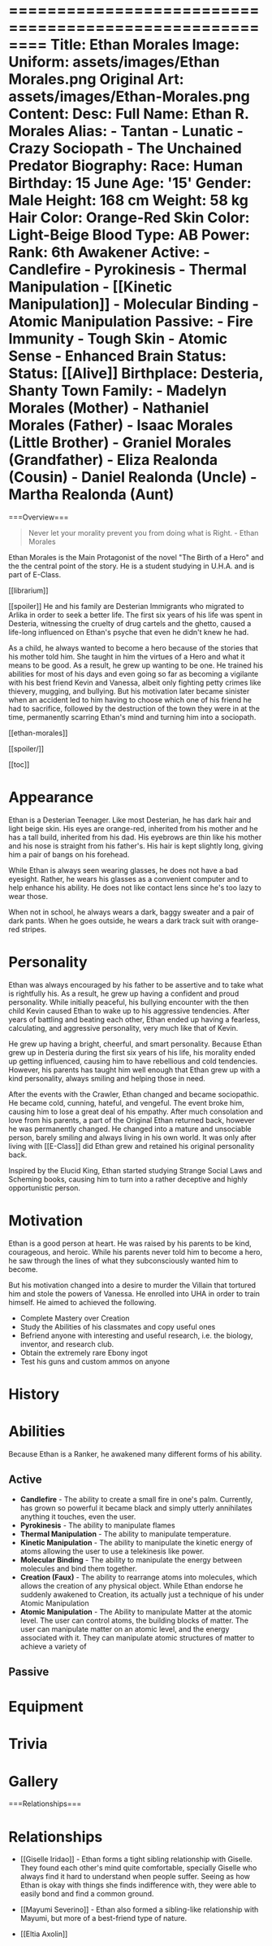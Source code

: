 ========================================================
Title: Ethan Morales
Image:
  Uniform: assets/images/Ethan Morales.png
  Original Art: assets/images/Ethan-Morales.png
Content:
  Desc:
    Full Name: Ethan R. Morales
    Alias:
    - Tantan
    - Lunatic
    - Crazy Sociopath
    - The Unchained Predator
  Biography:
    Race: Human
    Birthday: 15 June
    Age: '15'
    Gender: Male
    Height: 168 cm
    Weight: 58 kg
    Hair Color: Orange-Red
    Skin Color: Light-Beige
    Blood Type: AB
  Power:
    Rank: 6th Awakener
    Active:
    - Candlefire
    - Pyrokinesis
    - Thermal Manipulation
    - [[Kinetic Manipulation]]
    - Molecular Binding
    - Atomic Manipulation
    Passive:
    - Fire Immunity
    - Tough Skin
    - Atomic Sense
    - Enhanced Brain
  Status:
    Status: [[Alive]]
    Birthplace: Desteria, Shanty Town
    Family:
    - Madelyn Morales (Mother)
    - Nathaniel Morales (Father)
    - Isaac Morales (Little Brother)
    - Graniel Morales (Grandfather)
    - Eliza Realonda (Cousin)
    - Daniel Realonda (Uncle)
    - Martha Realonda (Aunt)
========================================================

===Overview===
> Never let your morality prevent you from doing what is Right. - Ethan Morales

Ethan Morales is the Main Protagonist of the novel "The Birth of a Hero" and the the central point of the story. He is a student studying in U.H.A. and is part of E-Class.

[[librarium]]

[[spoiler]]
He and his family are Desterian Immigrants who migrated to Arlika in order to seek a better life. The first six years of his life was spent in Desteria, witnessing the cruelty of drug cartels and the ghetto, caused a life-long influenced on Ethan's psyche that even he didn't knew he had.

As a child, he always wanted to become a hero because of the stories that his mother told him. She taught in him the virtues of a Hero and what it means to be good. As a result, he grew up wanting to be one. He trained his abilities for most of his days and even going so far as becoming a vigilante with his best friend Kevin and Vanessa, albeit only fighting petty crimes like thievery, mugging, and bullying. But his motivation later became sinister when an accident led to him having to choose which one of his friend he had to sacrifice, followed by the destruction of the town they were in at the time, permanently scarring Ethan's mind and turning him into a sociopath.

[[ethan-morales]]

[[spoiler/]]

[[toc]]

# Appearance
Ethan is a Desterian Teenager. Like most Desterian, he has dark hair and light beige skin. His eyes are orange-red, inherited from his mother and he has a tall build, inherited from his dad. His eyebrows are thin like his mother and his nose is straight from his father's. His hair is kept slightly long, giving him a pair of bangs on his forehead.

While Ethan is always seen wearing glasses, he does not have a bad eyesight. Rather, he wears his glasses as a convenient computer and to help enhance his ability. He does not like contact lens since he's too lazy to wear those.

When not in school, he always wears a dark, baggy sweater and a pair of dark pants. When he goes outside, he wears a dark track suit with orange-red stripes.

# Personality
Ethan was always encouraged by his father to be assertive and to take what is rightfully his. As a result, he grew up having a confident and proud personality. While initially peaceful, his bullying encounter with the then child Kevin caused Ethan to wake up to his aggressive tendencies. After years of battling and beating each other, Ethan ended up having a fearless, calculating, and aggressive personality, very much like that of Kevin.

He grew up having a bright, cheerful, and smart personality. Because Ethan grew up in Desteria during the first six years of his life, his morality ended up getting influenced, causing him to have rebellious and cold tendencies. However, his parents has taught him well enough that Ethan grew up with a kind personality, always smiling and helping those in need.

After the events with the Crawler, Ethan changed and became sociopathic. He became cold, cunning, hateful, and vengeful. The event broke him, causing him to lose a great deal of his empathy. After much consolation and love from his parents, a part of the Original Ethan returned back, however he was permanently changed. He changed into a mature and unsociable person, barely smiling and always living in his own world. It was only after living with [[E-Class]] did Ethan grew and retained his original personality back.

Inspired by the Elucid King, Ethan started studying Strange Social Laws and Scheming books, causing him to turn into a rather deceptive and highly opportunistic person.

# Motivation
Ethan is a good person at heart. He was raised by his parents to be kind, courageous, and heroic. While his parents never told him to become a hero, he saw through the lines of what they subconsciously wanted him to become.

But his motivation changed into a desire to murder the Villain that tortured him and stole the powers of Vanessa. He enrolled into UHA in order to train himself. He aimed to achieved the following.
* Complete Mastery over Creation
* Study the Abilities of his classmates and copy useful ones
* Befriend anyone with interesting and useful research, i.e. the biology, inventor, and research club.
* Obtain the extremely rare Ebony ingot
* Test his guns and custom ammos on anyone 

# History

# Abilities
Because Ethan is a Ranker, he awakened many different forms of his ability.

## Active
* **Candlefire** - The ability to create a small fire in one's palm. Currently, has grown so powerful it became black and simply utterly annihilates anything it touches, even the user.
* **Pyrokinesis** - The ability to manipulate flames
* **Thermal Manipulation** - The ability to manipulate temperature.
* **Kinetic Manipulation** - The ability to manipulate the kinetic energy of atoms allowing the user to use a telekinesis like power.
* **Molecular Binding** - The ability to manipulate the energy between molecules and bind them together.
* **Creation (Faux)** - The ability to rearrange atoms into molecules, which allows the creation of any physical object. While Ethan endorse he suddenly awakened to Creation, its actually just a technique of his under Atomic Manipulation
* **Atomic Manipulation** - The Ability to manipulate Matter at the atomic level. The user can control atoms, the building blocks of matter. The user can manipulate matter on an atomic level, and the energy associated with it. They can manipulate atomic structures of matter to achieve a variety of

## Passive
# Equipment
# Trivia
# Gallery


===Relationships===
# Relationships
* [[Giselle Iridao]] - Ethan forms a tight sibling relationship with Giselle. They found each other's mind quite comfortable, specially Giselle who always find it hard to understand when people suffer. Seeing as how Ethan is okay with things she finds indifference with, they were able to easily bond and find a common ground.
  
* [[Mayumi Severino]] - Ethan also formed a sibling-like relationship with Mayumi, but more of a best-friend type of nature.
  
* [[Eltia Axolin]]







